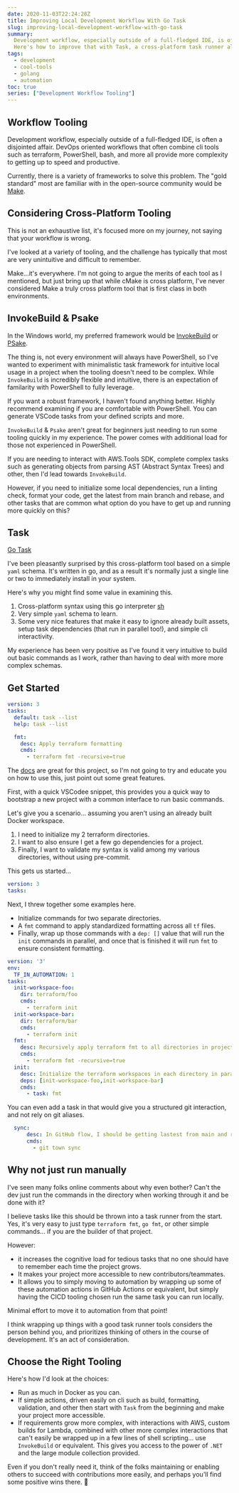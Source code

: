 ```yaml
---
date: 2020-11-03T22:24:28Z
title: Improving Local Development Workflow With Go Task
slug: improving-local-development-workflow-with-go-task
summary:
  Development workflow, especially outside of a full-fledged IDE, is often a disjointed affair.
  Here's how to improve that with Task, a cross-platform task runner alternative to Make.
tags:
  - development
  - cool-tools
  - golang
  - automation
toc: true
series: ["Development Workflow Tooling"]
---
```


## Workflow Tooling

Development workflow, especially outside of a full-fledged IDE, is often a disjointed affair.
DevOps oriented workflows that often combine cli tools such as terraform, PowerShell, bash, and more all provide more complexity to getting up to speed and productive.

Currently, there is a variety of frameworks to solve this problem.
The "gold standard" most are familiar with in the open-source community would be [Make](https://www.gnu.org/software/make/manual/make.html).

## Considering Cross-Platform Tooling

This is not an exhaustive list, it's focused more on my journey, not saying that your workflow is wrong.

I've looked at a variety of tooling, and the challenge has typically that most are very unintuitive and difficult to remember.

Make...it's everywhere. I'm not going to argue the merits of each tool as I mentioned, but just bring up that while cMake is cross platform, I've never considered Make a truly cross platform tool that is first class in both environments.

## InvokeBuild & Psake

In the Windows world, my preferred framework would be [InvokeBuild](https://github.com/nightroman/Invoke-Build) or [PSake](https://github.com/psake/psake).

The thing is, not every environment will always have PowerShell, so I've wanted to experiment with minimalistic task framework for intuitive local usage in a project when the tooling doesn't need to be complex.
While `InvokeBuild` is incredibly flexible and intuitive, there is an expectation of familarity with PowerShell to fully leverage.

If you want a robust framework, I haven't found anything better.
Highly recommend examining if you are comfortable with PowerShell.
You can generate VSCode tasks from your defined scripts and more.

`InvokeBuild` & `Psake` aren't great for beginners just needing to run some tooling quickly in my experience.
The power comes with additional load for those not experienced in PowerShell.

If you are needing to interact with AWS.Tools SDK, complete complex tasks such as generating objects from parsing AST (Abstract Syntax Trees) and other, then I'd lead towards `InvokeBuild`.

However, if you need to initialize some local dependencies, run a linting check, format your code, get the latest from main branch and rebase, and other tasks that are common what option do you have to get up and running more quickly on this?

## Task

[Go Task](https://taskfile.dev/#/)

I've been pleasantly surprised by this cross-platform tool based on a simple `yaml` schema.
It's written in go, and as a result it's normally just a single line or two to immediately install in your system.

Here's why you might find some value in examining this.

1. Cross-platform syntax using this go interpreter [sh](https://github.com/mvdan/sh)
1. Very simple `yaml` schema to learn.
1. Some very nice features that make it easy to ignore already built assets, setup task dependencies (that run in parallel too!), and simple cli interactivity.

My experience has been very positive as I've found it very intuitive to build out basic commands as I work, rather than having to deal with more more complex schemas.

## Get Started

```yaml
version: 3
tasks:
  default: task --list
  help: task --list

  fmt:
    desc: Apply terraform formatting
    cmds:
      - terraform fmt -recursive=true
```

The [docs](https://taskfile.dev/#/usage) are great for this project, so I'm not going to try and educate you on how to use this, just point out some great features.

First, with a quick VSCodee snippet, this provides you a quick way to bootstrap a new project with a common interface to run basic commands.

Let's give you a scenario... assuming you aren't using an already built Docker workspace.

1. I need to initialize my 2 terraform directories.
1. I want to also ensure I get a few go dependencies for a project.
1. Finally, I want to validate my syntax is valid among my various directories, without using pre-commit.

This gets us started...

```yaml
version: 3
tasks:
```

Next, I threw together some examples here.

- Initialize commands for two separate directories.
- A `fmt` command to apply standardized formatting across all `tf` files.
- Finally, wrap up those commands with a `dep: []` value that will run the `init` commands in parallel, and once that is finished it will run `fmt` to ensure consistent formatting.

```yaml
version: '3'
env:
  TF_IN_AUTOMATION: 1
tasks:
  init-workspace-foo:
    dir: terraform/foo
    cmds:
      - terraform init
  init-workspace-bar:
    dir: terraform/bar
    cmds:
      - terraform init
  fmt:
    desc: Recursively apply terraform fmt to all directories in project.
    cmds:
      - terraform fmt -recursive=true
  init:
    desc: Initialize the terraform workspaces in each directory in parallel.
    deps: [init-workspace-foo,init-workspace-bar]
    cmds:
      - task: fmt
```

You can even add a task in that would give you a structured git interaction, and not rely on git aliases.

```yaml
  sync:
      desc: In GitHub flow, I should be getting lastest from main and rebasing on it so I don't fall behind
      cmds:
        - git town sync
```

## Why not just run manually

I've seen many folks online comments about why even bother?
Can't the dev just run the commands in the directory when working through it and be done with it?

I believe tasks like this should be thrown into a task runner from the start.
Yes, it's very easy to just type `terraform fmt`, `go fmt`, or other simple commands... if you are the builder of that project.

However:

- it increases the cognitive load for tedious tasks that no one should have to remember each time the project grows.
- It makes your project more accessible to new contributors/teammates.
- It allows you to simply moving to automation by wrapping up some of these automation actions in GitHub Actions or equivalent, but simply having the CICD tooling chosen run the same task you can run locally.

Minimal effort to move it to automation from that point!

I think wrapping up things with a good task runner tools considers the person behind you, and prioritizes thinking of others in the course of development.
It's an act of consideration.

## Choose the Right Tooling

Here's how I'd look at the choices:

- Run as much in Docker as you can.
- If simple actions, driven easily on cli such as build, formatting, validation, and other then start with `Task` from the beginning and make your project more accessible.
- If requirements grow more complex, with interactions with AWS, custom builds for Lambda, combined with other more complex interactions that can't easily be wrapped up in a few lines of shell scripting... use `InvokeBuild` or equivalent. This gives you access to the power of `.NET` and the large module collection provided.

Even if you don't really need it, think of the folks maintaining or enabling others to succeed with contributions more easily, and perhaps you'll find some positive wins there. 🎉
